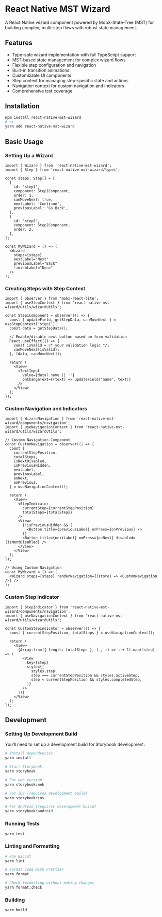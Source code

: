 # React Native MST Wizard

A React Native wizard component powered by MobX-State-Tree (MST) for building complex, multi-step flows with robust state management.

## Features

- Type-safe wizard implementation with full TypeScript support
- MST-based state management for complex wizard flows
- Flexible step configuration and navigation
- Built-in transition animations
- Customizable UI components
- Step context for managing step-specific state and actions
- Navigation context for custom navigation and indicators
- Comprehensive test coverage

## Installation

```bash
npm install react-native-mst-wizard
# or
yarn add react-native-mst-wizard
```

## Basic Usage

### Setting Up a Wizard

```tsx
import { Wizard } from 'react-native-mst-wizard';
import { Step } from 'react-native-mst-wizard/types';

const steps: Step[] = [
  {
    id: 'step1',
    component: Step1Component,
    order: 1,
    canMoveNext: true,
    nextLabel: 'Continue',
    previousLabel: 'Go Back',
  },
  {
    id: 'step2',
    component: Step2Component,
    order: 2,
  },
];

const MyWizard = () => (
  <Wizard
    steps={steps}
    nextLabel="Next"
    previousLabel="Back"
    finishLabel="Done"
  />
);
```

### Creating Steps with Step Context

```tsx
import { observer } from 'mobx-react-lite';
import { useStepContext } from 'react-native-mst-wizard/utils/wizardUtils';

const Step1Component = observer(() => {
  const { updateField, getStepData, canMoveNext } = useStepContext('step1');
  const data = getStepData();

  // Enable/disable next button based on form validation
  React.useEffect(() => {
    const isValid = /* your validation logic */;
    canMoveNext(isValid);
  }, [data, canMoveNext]);

  return (
    <View>
      <TextInput
        value={data?.name || ''}
        onChangeText={(text) => updateField('name', text)}
      />
    </View>
  );
});
```

### Custom Navigation and Indicators

```tsx
import { WizardNavigation } from 'react-native-mst-wizard/components/navigation';
import { useNavigationContext } from 'react-native-mst-wizard/utils/wizardUtils';

// Custom Navigation Component
const CustomNavigation = observer(() => {
  const {
    currentStepPosition,
    totalSteps,
    isNextDisabled,
    isPreviousHidden,
    nextLabel,
    previousLabel,
    onNext,
    onPrevious,
  } = useNavigationContext();

  return (
    <View>
      <StepIndicator
        currentStep={currentStepPosition}
        totalSteps={totalSteps}
      />
      <View>
        {!isPreviousHidden && (
          <Button title={previousLabel} onPress={onPrevious} />
        )}
        <Button title={nextLabel} onPress={onNext} disabled={isNextDisabled} />
      </View>
    </View>
  );
});

// Using Custom Navigation
const MyWizard = () => (
  <Wizard steps={steps} renderNavigation={(store) => <CustomNavigation />} />
);
```

### Custom Step Indicator

```tsx
import { StepIndicator } from 'react-native-mst-wizard/components/navigation';
import { useNavigationContext } from 'react-native-mst-wizard/utils/wizardUtils';

const CustomStepIndicator = observer(() => {
  const { currentStepPosition, totalSteps } = useNavigationContext();

  return (
    <View>
      {Array.from({ length: totalSteps }, (_, i) => i + 1).map((step) => (
        <View
          key={step}
          style={[
            styles.step,
            step === currentStepPosition && styles.activeStep,
            step < currentStepPosition && styles.completedStep,
          ]}
        />
      ))}
    </View>
  );
});
```

## Development

### Setting Up Development Build

You'll need to set up a development build for Storybook development:

```bash
# Install dependencies
yarn install

# Start Storybook
yarn storybook

# For web version
yarn storybook:web

# For iOS (requires development build)
yarn storybook:ios

# For Android (requires development build)
yarn storybook:android
```

### Running Tests

```bash
yarn test
```

### Linting and Formatting

```bash
# Run ESLint
yarn lint

# Format code with Prettier
yarn format

# Check formatting without making changes
yarn format:check
```

### Building

```bash
yarn build
```
